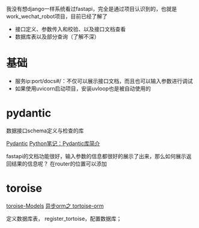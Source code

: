 我没有想django一样系统看过fastapi，完全是通过项目认识到的，也就是work_wechat_robot项目，目前已经了解了
- 接口定义、参数传入和校验、以及接口文档查看
- 数据库表以及部分查询（了解不深）

# 基础
- 服务ip:port/docs#/：不仅可以展示接口文档，而且也可以输入参数进行调试
- 如果使用uvicorn启动项目，安装uvloop也是被自动使用的

# pydantic
数据接口schema定义与检查的库

[Pydantic](https://www.cnblogs.com/fengqiang626/p/13307771.html)
[Python笔记：Pydantic库简介](https://blog.csdn.net/codename_cys/article/details/107675748)

fastapi的文档功能很好，输入参数的信息都很好的展示了出来，那么如何展示返回结果的信息呢？
在router的位置可以添加
# toroise
[toroise-Models](https://tortoise-orm.readthedocs.io/en/latest/models.html)
[异步orm之 tortoise-orm](https://blog.csdn.net/MeteorCountry/article/details/105170311)

定义数据库表， register_tortoise，配置数据库；